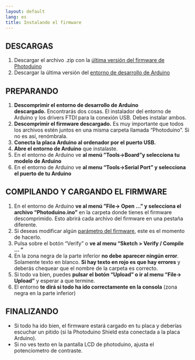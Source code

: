 ```yaml
---
layout: default
lang: es
title: Instalando el firmware
---
```

## DESCARGAS

1.  Descargar el archivo .zip con la [última versión del firmware de Photoduino](http://sourceforge.net/projects/photoduino/files/firmware/photoduino.shield.firmware.v.1.1.zip/download)
2.  Descargar la última versión del [entorno de desarrollo de Arduino](http://arduino.cc/en/Main/Software)

## PREPARANDO

1.  **Descomprimir el entorno de desarrollo de Arduino descargado.** Encontrarás dos cosas. El instalador del entorno de Arduino y los drivers FTDI para la conexión USB. Debes instalar ambos.
2.  **Descomprimir el firmware descargado.** Es muy importante que todos los archivos estén juntos en una misma carpeta llamada “Photoduino”. Si no es así, renómbrala.
3.  **Conecta la placa Arduino al ordenador por el puerto USB.**
4.  **Abre el entorno de Arduino** que instalaste.
5.  En el entorno de Arduino ve **al menú ”Tools->Board”y selecciona tu modelo de Arduino**
6.  En el entorno de Arduino ve **al menu “Tools->Serial Port” y selecciona el puerto de tu Arduino**

## COMPILANDO Y CARGANDO EL FIRMWARE

1.  En el entorno de Arduino **ve al menú ”File-> Open …” y selecciona el archivo “Photoduino.ino”** en la carpeta donde tienes el firmware descomprimido. Esto abrirá cada archivo del firmware en una pestaña diferente.
2.  Si deseas modificar algún [parámetro del firmware](../parametros-del-firmware/ "Parámetros del firmware"), este es el momento de hacerlo.
3.  Pulsa sobre el botón “Verify” o **ve al menu “Sketch > Verify / Compile … “**
4.  En la zona negra de la parte inferior **no debe aparecer ningún error**. Solamente texto en blanco. **Si hay texto en rojo es que hay errores** y deberás chequear que el nombre de la carpeta es correcto.
5.  Si todo va bien, puedes **pulsar el botón “Upload” o ir al menu “File-> Upload”** y esperar a que termine.
6.  El entorno **te dirá si todo ha ido correctamente en la consola** (zona negra en la parte inferior)

## FINALIZANDO

-   Si todo ha ido bien, el firmware estará cargado en tu placa y deberías escuchar un pitido (si la Photoduino Shield esta conectada a la placa Arduino).
-   Si no ves texto en la pantalla LCD de photoduino, ajusta el potenciometro de contraste.
